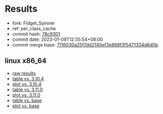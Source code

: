 # Results

- fork: Fidget_Spinner
- ref: per_class_cache
- commit hash: [78c9301](https://github.com/Fidget_Spinner/cpython/commit/78c9301)
- commit date: 2023-01-09T12:55:54+08:00
- commit merge base: [7116030a25f7dd2140ef3e889f3f5471334d6d0b](https://github.com/Fidget_Spinner/cpython/commit/7116030a25f7dd2140ef3e889f3f5471334d6d0b)

## linux x86_64

- [raw results](bm-20230109-linux-x86_64-Fidget_Spinner-per_class_cache-3.12.0a3%2B-78c9301.json)
- [table vs. 3.10.4](bm-20230109-linux-x86_64-Fidget_Spinner-per_class_cache-3.12.0a3%2B-78c9301-vs-3.10.4.md)
- [plot vs. 3.10.4](bm-20230109-linux-x86_64-Fidget_Spinner-per_class_cache-3.12.0a3%2B-78c9301-vs-3.10.4.png)
- [table vs. 3.11.0](bm-20230109-linux-x86_64-Fidget_Spinner-per_class_cache-3.12.0a3%2B-78c9301-vs-3.11.0.md)
- [plot vs. 3.11.0](bm-20230109-linux-x86_64-Fidget_Spinner-per_class_cache-3.12.0a3%2B-78c9301-vs-3.11.0.png)
- [table vs. base](bm-20230109-linux-x86_64-Fidget_Spinner-per_class_cache-3.12.0a3%2B-78c9301-vs-base.md)
- [plot vs. base](bm-20230109-linux-x86_64-Fidget_Spinner-per_class_cache-3.12.0a3%2B-78c9301-vs-base.png)

